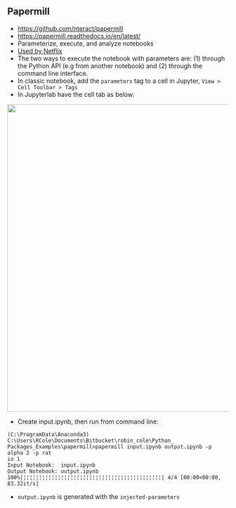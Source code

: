 ## Papermill
* https://github.com/nteract/papermill
* https://papermill.readthedocs.io/en/latest/
* Parameterize, execute, and analyze notebooks
* [Used by Netflix](https://medium.com/netflix-techblog/notebook-innovation-591ee3221233)
* The two ways to execute the notebook with parameters are: (1) through the Python API (e.g from another notebook) and (2) through the command line interface.
* In classic notebook, add the `parameters` tag to a cell in Jupyter, `View > Cell Toolbar > Tags`
* In Jupyterlab have the cell tab as below:

<p align="center">
<img src="https://github.com/robmarkcole/Useful-python/blob/master/Papermill/tag_cell.png" width="700">
</p>

* Create input.ipynb, then run from command line:
```
(C:\ProgramData\Anaconda3) C:\Users\RCole\Documents\Bitbucket\robin_cole\Python_
Packages_Examples\papermill>papermill input.ipynb output.ipynb -p alpha 2 -p rat
io 1
Input Notebook:  input.ipynb
Output Notebook: output.ipynb
100%|¦¦¦¦¦¦¦¦¦¦¦¦¦¦¦¦¦¦¦¦¦¦¦¦¦¦¦¦¦¦¦¦¦¦¦¦¦¦¦¦¦¦¦¦| 4/4 [00:00<00:00, 83.32it/s]
```
* `output.ipynb` is generated with the `injected-parameters`
